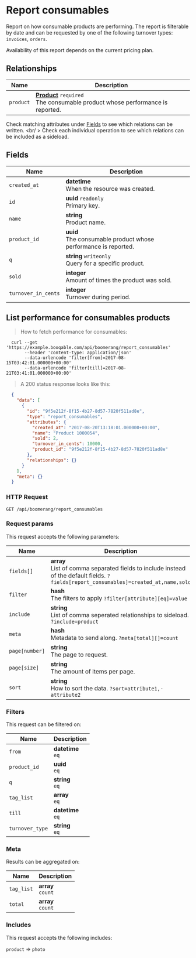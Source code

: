 # Report consumables

Report on how consumable products are performing. The report is filterable
by date and can be requested by one of the following turnover types:
`invoices`, `orders`.

<aside class="notice">
  Availability of this report depends on the current pricing plan.
</aside>

## Relationships
Name | Description
-- | --
`product` | **[Product](#products)** `required`<br>The consumable product whose performance is reported.


Check matching attributes under [Fields](#report-consumables-fields) to see which relations can be written.
<br/ >
Check each individual operation to see which relations can be included as a sideload.
## Fields

 Name | Description
-- | --
`created_at` | **datetime** <br>When the resource was created.
`id` | **uuid** `readonly`<br>Primary key.
`name` | **string** <br>Product name.
`product_id` | **uuid** <br>The consumable product whose performance is reported.
`q` | **string** `writeonly`<br>Query for a specific product.
`sold` | **integer** <br>Amount of times the product was sold.
`turnover_in_cents` | **integer** <br>Turnover during period.


## List performance for consumables products


> How to fetch performance for consumables:

```shell
  curl --get 'https://example.booqable.com/api/boomerang/report_consumables'
       --header 'content-type: application/json'
       --data-urlencode 'filter[from]=2017-08-15T03:42:01.000000+00:00'
       --data-urlencode 'filter[till]=2017-08-21T03:41:01.000000+00:00'
```

> A 200 status response looks like this:

```json
  {
    "data": [
      {
        "id": "9f5e212f-8f15-4b27-8d57-7820f511ad8e",
        "type": "report_consumables",
        "attributes": {
          "created_at": "2017-08-20T13:18:01.000000+00:00",
          "name": "Product 1000054",
          "sold": 2,
          "turnover_in_cents": 10000,
          "product_id": "9f5e212f-8f15-4b27-8d57-7820f511ad8e"
        },
        "relationships": {}
      }
    ],
    "meta": {}
  }
```

### HTTP Request

`GET /api/boomerang/report_consumables`

### Request params

This request accepts the following parameters:

Name | Description
-- | --
`fields[]` | **array** <br>List of comma separated fields to include instead of the default fields. `?fields[report_consumables]=created_at,name,sold`
`filter` | **hash** <br>The filters to apply `?filter[attribute][eq]=value`
`include` | **string** <br>List of comma seperated relationships to sideload. `?include=product`
`meta` | **hash** <br>Metadata to send along. `?meta[total][]=count`
`page[number]` | **string** <br>The page to request.
`page[size]` | **string** <br>The amount of items per page.
`sort` | **string** <br>How to sort the data. `?sort=attribute1,-attribute2`


### Filters

This request can be filtered on:

Name | Description
-- | --
`from` | **datetime** <br>`eq`
`product_id` | **uuid** <br>`eq`
`q` | **string** <br>`eq`
`tag_list` | **array** <br>`eq`
`till` | **datetime** <br>`eq`
`turnover_type` | **string** <br>`eq`


### Meta

Results can be aggregated on:

Name | Description
-- | --
`tag_list` | **array** <br>`count`
`total` | **array** <br>`count`


### Includes

This request accepts the following includes:

`product` => 
`photo`







